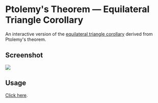 # Ptolemy's Theorem — Equilateral Triangle Corollary

An interactive version of the [equilateral triangle corollary](https://en.wikipedia.org/wiki/Ptolemy's_theorem#Equilateral_triangle) derived from Ptolemy's theorem.

## Screenshot
![](ss_01.jpg)

## Usage

[Click here](http://13bob.net/ptolemy).
